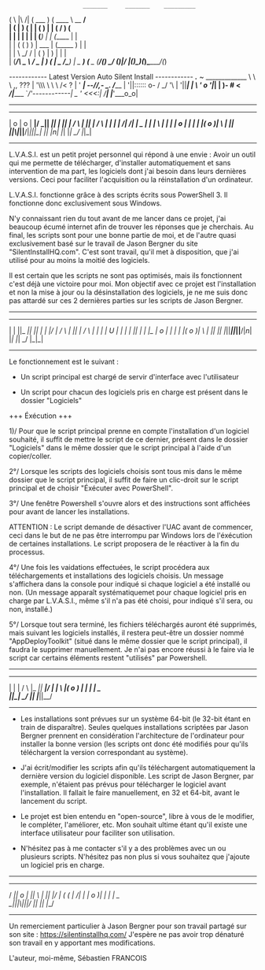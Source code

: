                          _______     _______    _________   
( \         |\     /|   (  ___  )   (  ____ \   \__   __/   
| (         | )   ( |   | (   ) |   | (    \/      ) (      
| |         | |   | |   | (___) |   | (_____       | |      
| |         ( (   ) )   |  ___  |   (_____  )      | |      
| |          \ \_/ /    | (   ) |         ) |      | |      
| (____/\ _   \   /   _ | )   ( | _ /\____) | _ ___) (___ _ 
(_______/(_)   \_/   (_)|/     \|(_)\_______)(_)\_______/(_)
                                                            
------------ Latest Version Auto Silent Install ------------
___.___    ~            _____________
\  \\  \   ,, ???      |        '\\\\\\
 \  \\  \ /<   ?       |        ' ____|_
  --\//,- \_.  /_____  |        '||::::::
      o- /   \_/    '\ |        '||_____|
      | \ '   o       '________|_____|
      |  )-   #     <  ___/____|___\___
      `_/'------------|    _    '  <<<:|
          /________\| |_________'___o_o|
		  
------------------------------------------------------------		  
 ___  ___  ___  __  ___  _  _  ___   _   ___  _   _   _  _ 
| o \| o \| __|/ _|| __|| \| ||_ _| / \ |_ _|| | / \ | \| |
|  _/|   /| _| \_ \| _| | \\ | | | | o | | | | |( o )| \\ |
|_|  |_|\\|___||__/|___||_|\_| |_| |_n_| |_| |_| \_/ |_|\_|
                                                           
------------------------------------------------------------

L.V.A.S.I. est un petit projet personnel qui répond à une envie :
Avoir un outil qui me permette de télécharger, d'installer
automatiquement et sans intervention de ma part, les logiciels dont
j'ai besoin dans leurs dernières versions. Ceci pour faciliter
l'acquisition ou la réinstallation d'un ordinateur.

L.V.A.S.I. fonctionne grâce à des scripts écrits sous PowerShell 3.
Il fonctionne donc exclusivement sous Windows.

N'y connaissant rien du tout avant de me lancer dans ce projet, j'ai
beaucoup écumé internet afin de trouver les réponses que je cherchais.
Au final, les scripts sont pour une bonne partie de moi, et de l'autre
quasi exclusivement basé sur le travail de Jason Bergner du site 
"SilentInstallHQ.com". C'est sont travail, qu'il met à disposition, que
j'ai utilisé pour au moins la moitié des logiciels.

Il est certain que les scripts ne sont pas optimisés, mais ils fonctionnent
c'est déjà une victoire pour moi. Mon objectif avec ce projet est
l'installation et non la mise à jour ou la désinstallation des logiciels,
je ne me suis donc pas attardé sur ces 2 dernières parties sur les scripts
de Jason Bergner.

-------------------------------------------------
 _ _  ___  _  _    _  __   _   ___  _   _   _  _ 
| | ||_ _|| || |  | |/ _| / \ |_ _|| | / \ | \| |
| U | | | | || |_ | |\_ \| o | | | | |( o )| \\ |
|___| |_| |_||___||_||__/|_n_| |_| |_| \_/ |_|\_|
                                                 
-------------------------------------------------

Le fonctionnement est le suivant :

- Un script principal est chargé de servir d'interface avec l'utilisateur

- Un script pour chacun des logiciels pris en charge est présent dans le 
dossier "Logiciels"

+++ Éxécution +++

1)/ Pour que le script principal prenne en compte l'installation d'un
logiciel souhaité, il suffit de mettre le script de ce dernier, présent
dans le dossier "Logiciels" dans le même dossier que le script principal
à l'aide d'un copier/coller.

2°/ Lorsque les scripts des logiciels choisis sont tous mis dans le même
dossier que le script principal, il suffit de faire un clic-droit sur le
script principal et de choisir "Éxécuter avec PowerShell".

3°/ Une fenêtre Powershell s'ouvre alors et des instructions sont affichées
pour avant de lancer les installations.

ATTENTION : Le script demande de désactiver l'UAC avant de commencer, ceci
dans le but de ne pas être interrompu par Windows lors de l'éxécution de
certaines installations. Le script proposera de le réactiver à la fin du
processus.

4°/ Une fois les vaidations effectuées, le script procédera aux téléchargements
et installations des logiciels choisis. Un message s'affichera dans la console
pour indiqué si chaque logiciel a été installé ou non. (Un message apparaît
systématiquemet pour chaque logiciel pris en charge par L.V.A.S.I., même s'il
n'a pas été choisi, pour indiqué s'il sera, ou non, installé.)

5°/ Lorsque tout sera terminé, les fichiers téléchargés auront été supprimés,
mais suivant les logiciels installés, il restera peut-être un dossier nommé
"AppDeployToolkit" (situé dans le même dossier que le script principal), il
faudra le supprimer manuellement. Je n'ai pas encore réussi à le faire via le
script car certains éléments restent "utilisés" par Powershell.

-------------------------
 _  _   _   ___  ___  __ 
| \| | / \ |_ _|| __|/ _|
| \\ |( o ) | | | _| \_ \
|_|\_| \_/  |_| |___||__/
                         
-------------------------

- Les installations sont prévues sur un système 64-bit (le 32-bit étant
en train de disparaître). Seules quelques installations scriptées par 
Jason Bergner prennent en considération l'architecture de l'ordinateur
pour installer la bonne version (les scripts ont donc été modifiés pour qu'ils
téléchargent la version correspondant au système).

- J'ai écrit/modifier les scripts afin qu'ils téléchargent automatiquement
la dernière version du logiciel disponible. Les script de Jason Bergner, par
exemple, n'étaient pas prévus pour télécharger le logiciel avant l'installation.
Il fallait le faire manuellement, en 32 et 64-bit, avant le lancement du script.

- Le projet est bien entendu en "open-source", libre à vous de le modifier, le
compléter, l'améliorer, etc. Mon souhait ultime étant qu'il existe une interface
utilisateur pour faciliter son utilisation.

- N'hésitez pas à me contacter s'il y a des problèmes avec un ou plusieurs
scripts. N'hésitez pas non plus si vous souhaitez que j'ajoute un logiciel pris
en charge.

--------------------------------
  __  ___  ___  __   _  ___  __ 
 / _|| o \| __||  \ | ||_ _|/ _|
( (_ |   /| _| | o )| | | | \_ \
 \__||_|\\|___||__/ |_| |_| |__/
                                
--------------------------------

Un remerciement particulier à Jason Bergner pour son travail partagé sur son
site : https://silentinstallhq.com/
J'espère ne pas avoir trop dénaturé son travail en y apportant mes modifications.

L'auteur, moi-même, Sébastien FRANCOIS
